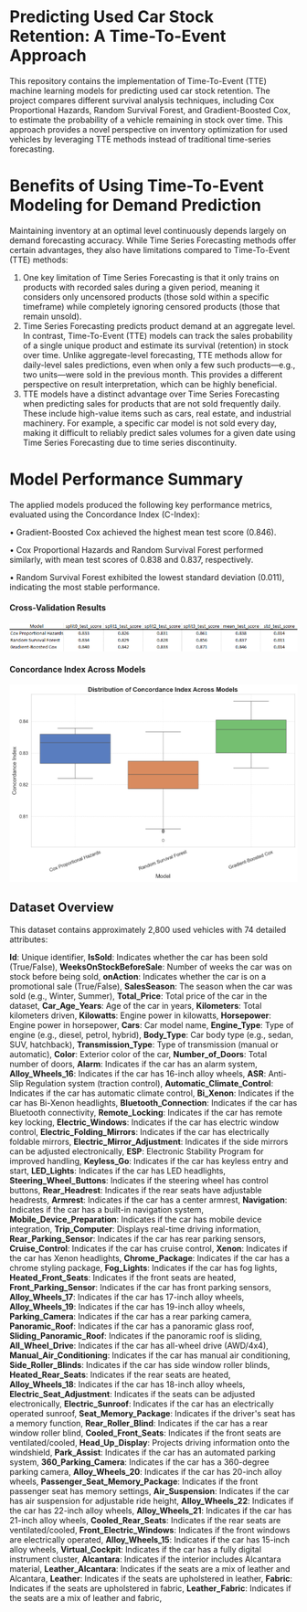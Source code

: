 # Predicting Used Car Stock Retention: A Time-To-Event Approach

This repository contains the implementation of Time-To-Event (TTE) machine learning models for predicting used car stock retention. The project compares different survival analysis techniques, including Cox Proportional Hazards, Random Survival Forest, and Gradient-Boosted Cox, to estimate the probability of a vehicle remaining in stock over time.
This approach provides a novel perspective on inventory optimization for used vehicles by leveraging TTE methods instead of traditional time-series forecasting.

# Benefits of Using Time-To-Event Modeling for Demand Prediction

Maintaining inventory at an optimal level continuously depends largely on demand forecasting accuracy. While Time Series Forecasting methods offer certain advantages, they also have limitations compared to Time-To-Event (TTE) methods:

1. One key limitation of Time Series Forecasting is that it only trains on products with recorded sales during a given period, meaning it considers only uncensored products (those sold within a specific timeframe) while completely ignoring censored products (those that remain unsold). 
2. Time Series Forecasting predicts product demand at an aggregate level. In contrast, Time-To-Event (TTE) models can track the sales probability of a single unique product and estimate its survival (retention) in stock over time. Unlike aggregate-level forecasting, TTE methods allow for daily-level sales predictions, even when only a few such products—e.g., two units—were sold in the previous month. This provides a different perspective on result interpretation, which can be highly beneficial.
3. TTE models have a distinct advantage over Time Series Forecasting when predicting sales for products that are not sold frequently daily. These include high-value items such as cars, real estate, and industrial machinery. For example, a specific car model is not sold every day, making it difficult to reliably predict sales volumes for a given date using Time Series Forecasting due to time series discontinuity.

# Model Performance Summary

The applied models produced the following key performance metrics, evaluated using the Concordance Index (C-Index):

•	Gradient-Boosted Cox achieved the highest mean test score (0.846).

•	Cox Proportional Hazards and Random Survival Forest performed similarly, with mean test scores of 0.838 and 0.837, respectively.

•	Random Survival Forest exhibited the lowest standard deviation (0.011), indicating the most stable performance.

#### **Cross-Validation Results**
![Model Performance](https://github.com/machinely79/predicting-used-car-stock-retention/blob/main/images/cv_best_model_results.png)
#### **Concordance Index Across Models** 
![Concordance Index](https://github.com/machinely79/predicting-used-car-stock-retention/blob/main/images/concordance_index_across_models.png)


## Dataset Overview

This dataset contains approximately 2,800 used vehicles with 74 detailed attributes:

   **Id**: Unique identifier,
   **IsSold**: Indicates whether the car has been sold (True/False),
   **WeeksOnStockBeforeSale**: Number of weeks the car was on stock before being sold,
   **onAction**: Indicates whether the car is on a promotional sale (True/False),
   **SalesSeason**: The season when the car was sold (e.g., Winter, Summer),
    **Total_Price**: Total price of the car in the dataset,
    **Car_Age_Years**: Age of the car in years,
    **Kilometers**: Total kilometers driven,
    **Kilowatts**: Engine power in kilowatts,
    **Horsepower**: Engine power in horsepower,
    **Cars**: Car model name,
    **Engine_Type**: Type of engine (e.g., diesel, petrol, hybrid),
    **Body_Type**: Car body type (e.g., sedan, SUV, hatchback),
    **Transmission_Type**: Type of transmission (manual or automatic),
    **Color**: Exterior color of the car,
    **Number_of_Doors**: Total number of doors,
    **Alarm**: Indicates if the car has an alarm system,
    **Alloy_Wheels_16**: Indicates if the car has 16-inch alloy wheels,
    **ASR**: Anti-Slip Regulation system (traction control),
    **Automatic_Climate_Control**: Indicates if the car has automatic climate control,
    **Bi_Xenon**: Indicates if the car has Bi-Xenon headlights,
    **Bluetooth_Connection**: Indicates if the car has Bluetooth connectivity,
    **Remote_Locking**: Indicates if the car has remote key locking,
    **Electric_Windows**: Indicates if the car has electric window control,
    **Electric_Folding_Mirrors**: Indicates if the car has electrically foldable mirrors,
    **Electric_Mirror_Adjustment**: Indicates if the side mirrors can be adjusted electronically,
    **ESP**: Electronic Stability Program for improved handling,
    **Keyless_Go**: Indicates if the car has keyless entry and start,
    **LED_Lights**: Indicates if the car has LED headlights,
    **Steering_Wheel_Buttons**: Indicates if the steering wheel has control buttons,
    **Rear_Headrest**: Indicates if the rear seats have adjustable headrests,
    **Armrest**: Indicates if the car has a center armrest,
    **Navigation**: Indicates if the car has a built-in navigation system,
    **Mobile_Device_Preparation**: Indicates if the car has mobile device integration,
    **Trip_Computer**: Displays real-time driving information,
    **Rear_Parking_Sensor**: Indicates if the car has rear parking sensors,
    **Cruise_Control**: Indicates if the car has cruise control,
    **Xenon**: Indicates if the car has Xenon headlights,
    **Chrome_Package**: Indicates if the car has a chrome styling package,
    **Fog_Lights**: Indicates if the car has fog lights,
    **Heated_Front_Seats**: Indicates if the front seats are heated,
    **Front_Parking_Sensor**: Indicates if the car has front parking sensors,
    **Alloy_Wheels_17**: Indicates if the car has 17-inch alloy wheels,
    **Alloy_Wheels_19**: Indicates if the car has 19-inch alloy wheels,
    **Parking_Camera**: Indicates if the car has a rear parking camera,
    **Panoramic_Roof**: Indicates if the car has a panoramic glass roof,
    **Sliding_Panoramic_Roof**: Indicates if the panoramic roof is sliding,
    **All_Wheel_Drive**: Indicates if the car has all-wheel drive (AWD/4x4),
    **Manual_Air_Conditioning**: Indicates if the car has manual air conditioning,
    **Side_Roller_Blinds**: Indicates if the car has side window roller blinds,
    **Heated_Rear_Seats**: Indicates if the rear seats are heated,
    **Alloy_Wheels_18**: Indicates if the car has 18-inch alloy wheels,
    **Electric_Seat_Adjustment**: Indicates if the seats can be adjusted electronically,
    **Electric_Sunroof**: Indicates if the car has an electrically operated sunroof,
    **Seat_Memory_Package**: Indicates if the driver's seat has a memory function,
    **Rear_Roller_Blind**: Indicates if the car has a rear window roller blind,
    **Cooled_Front_Seats**: Indicates if the front seats are ventilated/cooled,
    **Head_Up_Display**: Projects driving information onto the windshield,
    **Park_Assist**: Indicates if the car has an automated parking system,
    **360_Parking_Camera**: Indicates if the car has a 360-degree parking camera,
    **Alloy_Wheels_20**: Indicates if the car has 20-inch alloy wheels,
    **Passenger_Seat_Memory_Package**: Indicates if the front passenger seat has memory settings,
    **Air_Suspension**: Indicates if the car has air suspension for adjustable ride height,
    **Alloy_Wheels_22**: Indicates if the car has 22-inch alloy wheels,
    **Alloy_Wheels_21**: Indicates if the car has 21-inch alloy wheels,
    **Cooled_Rear_Seats**: Indicates if the rear seats are ventilated/cooled,
    **Front_Electric_Windows**: Indicates if the front windows are electrically operated,
    **Alloy_Wheels_15**: Indicates if the car has 15-inch alloy wheels,
    **Virtual_Cockpit**: Indicates if the car has a fully digital instrument cluster,
    **Alcantara**: Indicates if the interior includes Alcantara material,
    **Leather_Alcantara**: Indicates if the seats are a mix of leather and Alcantara,
    **Leather**: Indicates if the seats are upholstered in leather,
    **Fabric**: Indicates if the seats are upholstered in fabric,
    **Leather_Fabric**: Indicates if the seats are a mix of leather and fabric,

